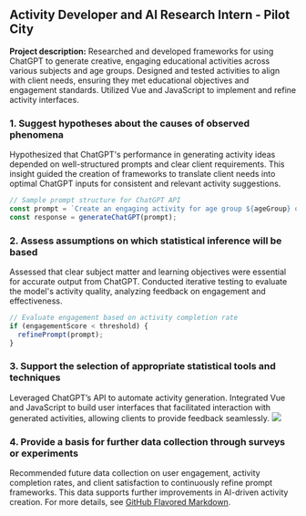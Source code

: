 
## Activity Developer and AI Research Intern - Pilot City
**Project description:** Researched and developed frameworks for using ChatGPT to generate creative, engaging educational activities across various subjects and age groups. Designed and tested activities to align with client needs, ensuring they met educational objectives and engagement standards. Utilized Vue and JavaScript to implement and refine activity interfaces.
### 1. Suggest hypotheses about the causes of observed phenomena
Hypothesized that ChatGPT's performance in generating activity ideas depended on well-structured prompts and clear client requirements. This insight guided the creation of frameworks to translate client needs into optimal ChatGPT inputs for consistent and relevant activity suggestions.
```javascript
// Sample prompt structure for ChatGPT API
const prompt = `Create an engaging activity for age group ${ageGroup} on ${topic}`;
const response = generateChatGPT(prompt);
```
### 2. Assess assumptions on which statistical inference will be based
Assessed that clear subject matter and learning objectives were essential for accurate output from ChatGPT. Conducted iterative testing to evaluate the model's activity quality, analyzing feedback on engagement and effectiveness.
```javascript
// Evaluate engagement based on activity completion rate
if (engagementScore < threshold) {
  refinePrompt(prompt);
}
```
### 3. Support the selection of appropriate statistical tools and techniques
Leveraged ChatGPT’s API to automate activity generation. Integrated Vue and JavaScript to build user interfaces that facilitated interaction with generated activities, allowing clients to provide feedback seamlessly.
<img src="images/activity_framework_design.jpg?raw=true"/>
### 4. Provide a basis for further data collection through surveys or experiments
Recommended future data collection on user engagement, activity completion rates, and client satisfaction to continuously refine prompt frameworks. This data supports further improvements in AI-driven activity creation.
For more details, see [GitHub Flavored Markdown](https://guides.github.com/features/mastering-markdown/).


